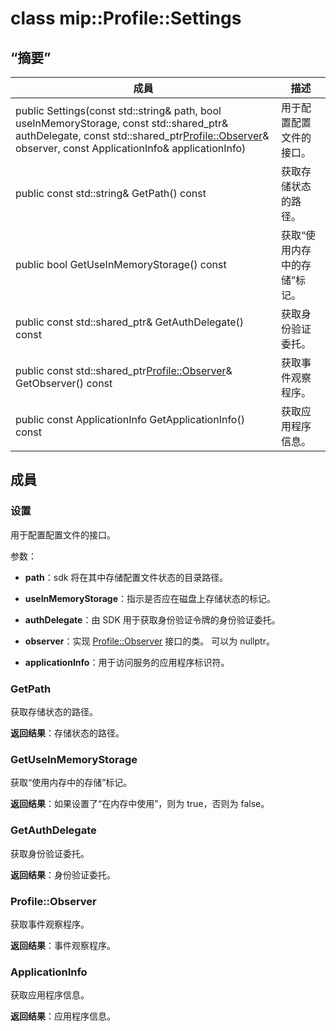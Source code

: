 # <a name="class-mipprofilesettings"></a>class mip::Profile::Settings 
  
## <a name="summary"></a>“摘要”
 成員                        | 描述                                
--------------------------------|---------------------------------------------
public Settings(const std::string& path, bool useInMemoryStorage, const std::shared_ptr<AuthDelegate>& authDelegate, const std::shared_ptr<Profile::Observer>& observer, const ApplicationInfo& applicationInfo)  |  用于配置配置文件的接口。
 public const std::string& GetPath() const  |  获取存储状态的路径。
 public bool GetUseInMemoryStorage() const  |  获取“使用内存中的存储”标记。
public const std::shared_ptr<AuthDelegate>& GetAuthDelegate() const  |  获取身份验证委托。
public const std::shared_ptr<Profile::Observer>& GetObserver() const  |  获取事件观察程序。
 public const ApplicationInfo GetApplicationInfo() const  |  获取应用程序信息。
  
## <a name="members"></a>成員
  
### <a name="settings"></a>设置
用于配置配置文件的接口。

参数：  
* **path**：sdk 将在其中存储配置文件状态的目录路径。 


* **useInMemoryStorage**：指示是否应在磁盘上存储状态的标记。 


* **authDelegate**：由 SDK 用于获取身份验证令牌的身份验证委托。 


* **observer**：实现 [Profile::Observer](class_mip_profile_observer.md) 接口的类。 可以为 nullptr。 


* **applicationInfo**：用于访问服务的应用程序标识符。


  
### <a name="getpath"></a>GetPath
获取存储状态的路径。

  
**返回结果**：存储状态的路径。
  
### <a name="getuseinmemorystorage"></a>GetUseInMemoryStorage
获取“使用内存中的存储”标记。

  
**返回结果**：如果设置了“在内存中使用”，则为 true，否则为 false。
  
### <a name="getauthdelegate"></a>GetAuthDelegate
获取身份验证委托。

  
**返回结果**：身份验证委托。
  
### <a name="profileobserver"></a>Profile::Observer
获取事件观察程序。

  
**返回结果**：事件观察程序。
  
### <a name="applicationinfo"></a>ApplicationInfo
获取应用程序信息。

  
**返回结果**：应用程序信息。